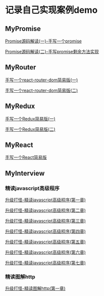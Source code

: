 # 记录自己实现案例demo

## MyPromise
[Promise源码解读(一)-手写一个promise](https://blog.csdn.net/ken_ding/article/details/109033916)
    <br/>

[Promise源码解读(二)-手写promise剩余方法实现](https://blog.csdn.net/ken_ding/article/details/108883562)

## MyRouter
[手写一个react-router-dom简易版(一)](https://blog.csdn.net/ken_ding/article/details/109033916) 
 <br/>

[手写一个react-router-dom简易版(二)](https://blog.csdn.net/ken_ding/article/details/109061494)

## MyRedux
[手写一个Redux简易版(一)](https://blog.csdn.net/ken_ding/article/details/109135183) 
 <br/>

[手写一个Redux简易版(二)](#) 

## MyReact
[手写一个React简易版](#) 

## MyInterview

### 精读javascript高级程序
[升级打怪-精读javascript高级程序(第一章)](https://blog.csdn.net/ken_ding/article/details/109112551)
<br/>

[升级打怪-精读javascript高级程序(第二章)](https://blog.csdn.net/ken_ding/article/details/109139824)
<br/>

[升级打怪-精读javascript高级程序(第三章)](https://blog.csdn.net/ken_ding/article/details/109155521)
<br/>

[升级打怪-精读javascript高级程序(第四章)](https://blog.csdn.net/ken_ding/article/details/109195313)
<br/>

[升级打怪-精读javascript高级程序(第五章)](https://blog.csdn.net/ken_ding/article/details/109211727)
<br/>

[升级打怪-精读javascript高级程序(第六章)](https://blog.csdn.net/ken_ding/article/details/109280846)
<br/>

[升级打怪-精读javascript高级程序(第七章)](#)

### 精读图解http
[升级打怪-精读图解http(第一章)](#)